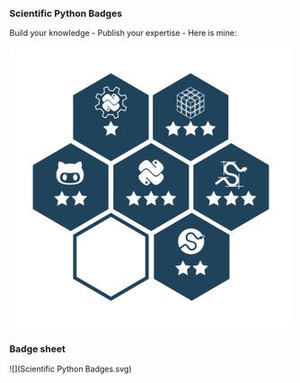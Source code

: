 
### Scientific Python Badges

Build your knowledge - Publish your expertise - Here is mine:

![](Badge.svg)


### Badge sheet

![](Scientific Python Badges.svg)
